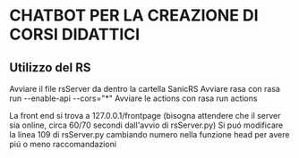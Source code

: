 # CHATBOT PER LA CREAZIONE DI CORSI DIDATTICI

## Utilizzo del RS
Avviare il file rsServer da dentro la cartella SanicRS
Avviare rasa con rasa run --enable-api --cors="*"
Avviare le actions con rasa run actions

La front end si trova a 127.0.0.1/frontpage (bisogna attendere che il server sia online, circa 60/70 secondi dall'avvio di rsServer.py)
Si puó modificare la linea 109 di rsServer.py cambiando numero nella funzione head per avere piú o meno raccomandazioni
